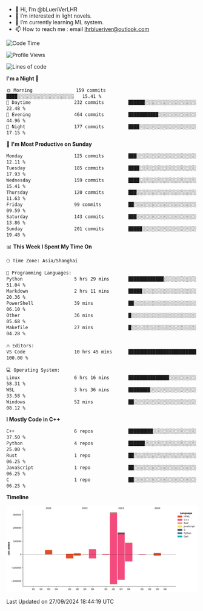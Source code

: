- 👋 Hi, I’m @bLueriVerLHR
- 👀 I’m interested in light novels.
- 🌱 I’m currently learning ML system.
- 📫 How to reach me : email lhrblueriver@outlook.com

<!--START_SECTION:waka-->
![Code Time](http://img.shields.io/badge/Code%20Time-81%20hrs%2020%20mins-blue)

![Profile Views](http://img.shields.io/badge/Profile%20Views-6-blue)

![Lines of code](https://img.shields.io/badge/From%20Hello%20World%20I%27ve%20Written-664.3%20thousand%20lines%20of%20code-blue)

**I'm a Night 🦉** 

```text
🌞 Morning                159 commits         ████░░░░░░░░░░░░░░░░░░░░░   15.41 % 
🌆 Daytime                232 commits         ██████░░░░░░░░░░░░░░░░░░░   22.48 % 
🌃 Evening                464 commits         ███████████░░░░░░░░░░░░░░   44.96 % 
🌙 Night                  177 commits         ████░░░░░░░░░░░░░░░░░░░░░   17.15 % 
```
📅 **I'm Most Productive on Sunday** 

```text
Monday                   125 commits         ███░░░░░░░░░░░░░░░░░░░░░░   12.11 % 
Tuesday                  185 commits         ████░░░░░░░░░░░░░░░░░░░░░   17.93 % 
Wednesday                159 commits         ████░░░░░░░░░░░░░░░░░░░░░   15.41 % 
Thursday                 120 commits         ███░░░░░░░░░░░░░░░░░░░░░░   11.63 % 
Friday                   99 commits          ██░░░░░░░░░░░░░░░░░░░░░░░   09.59 % 
Saturday                 143 commits         ███░░░░░░░░░░░░░░░░░░░░░░   13.86 % 
Sunday                   201 commits         █████░░░░░░░░░░░░░░░░░░░░   19.48 % 
```


📊 **This Week I Spent My Time On** 

```text
🕑︎ Time Zone: Asia/Shanghai

💬 Programming Languages: 
Python                   5 hrs 29 mins       █████████████░░░░░░░░░░░░   51.04 % 
Markdown                 2 hrs 11 mins       █████░░░░░░░░░░░░░░░░░░░░   20.36 % 
PowerShell               39 mins             ██░░░░░░░░░░░░░░░░░░░░░░░   06.10 % 
Other                    36 mins             █░░░░░░░░░░░░░░░░░░░░░░░░   05.68 % 
Makefile                 27 mins             █░░░░░░░░░░░░░░░░░░░░░░░░   04.28 % 

🔥 Editors: 
VS Code                  10 hrs 45 mins      █████████████████████████   100.00 % 

💻 Operating System: 
Linux                    6 hrs 16 mins       ███████████████░░░░░░░░░░   58.31 % 
WSL                      3 hrs 36 mins       ████████░░░░░░░░░░░░░░░░░   33.58 % 
Windows                  52 mins             ██░░░░░░░░░░░░░░░░░░░░░░░   08.12 % 
```

**I Mostly Code in C++** 

```text
C++                      6 repos             █████████░░░░░░░░░░░░░░░░   37.50 % 
Python                   4 repos             ██████░░░░░░░░░░░░░░░░░░░   25.00 % 
Rust                     1 repo              ██░░░░░░░░░░░░░░░░░░░░░░░   06.25 % 
JavaScript               1 repo              ██░░░░░░░░░░░░░░░░░░░░░░░   06.25 % 
C                        1 repo              ██░░░░░░░░░░░░░░░░░░░░░░░   06.25 % 
```



**Timeline**

![Lines of Code chart](https://raw.githubusercontent.com/bLueriVerLHR/bLueriVerLHR/main/assets/bar_graph.png)


 Last Updated on 27/09/2024 18:44:19 UTC
<!--END_SECTION:waka-->
